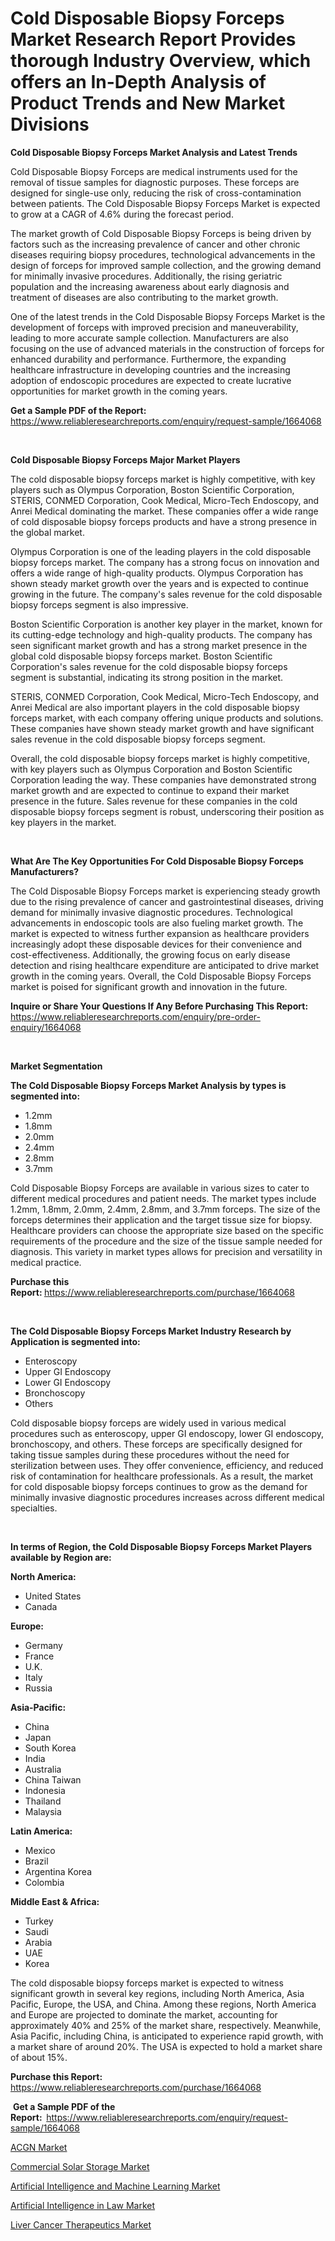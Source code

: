 <p><h1>Cold Disposable Biopsy Forceps Market Research Report Provides thorough Industry Overview, which offers an In-Depth Analysis of Product Trends and New Market Divisions</h1></p><p><strong>Cold Disposable Biopsy Forceps Market Analysis and Latest Trends</strong></p>
<p><p>Cold Disposable Biopsy Forceps are medical instruments used for the removal of tissue samples for diagnostic purposes. These forceps are designed for single-use only, reducing the risk of cross-contamination between patients. The Cold Disposable Biopsy Forceps Market is expected to grow at a CAGR of 4.6% during the forecast period.</p><p>The market growth of Cold Disposable Biopsy Forceps is being driven by factors such as the increasing prevalence of cancer and other chronic diseases requiring biopsy procedures, technological advancements in the design of forceps for improved sample collection, and the growing demand for minimally invasive procedures. Additionally, the rising geriatric population and the increasing awareness about early diagnosis and treatment of diseases are also contributing to the market growth.</p><p>One of the latest trends in the Cold Disposable Biopsy Forceps Market is the development of forceps with improved precision and maneuverability, leading to more accurate sample collection. Manufacturers are also focusing on the use of advanced materials in the construction of forceps for enhanced durability and performance. Furthermore, the expanding healthcare infrastructure in developing countries and the increasing adoption of endoscopic procedures are expected to create lucrative opportunities for market growth in the coming years.</p></p>
<p><strong>Get a Sample PDF of the Report:&nbsp;</strong> <a href="https://www.reliableresearchreports.com/enquiry/request-sample/1664068">https://www.reliableresearchreports.com/enquiry/request-sample/1664068</a></p>
<p>&nbsp;</p>
<p><strong>Cold Disposable Biopsy Forceps Major Market Players</strong></p>
<p><p>The cold disposable biopsy forceps market is highly competitive, with key players such as Olympus Corporation, Boston Scientific Corporation, STERIS, CONMED Corporation, Cook Medical, Micro-Tech Endoscopy, and Anrei Medical dominating the market. These companies offer a wide range of cold disposable biopsy forceps products and have a strong presence in the global market.</p><p>Olympus Corporation is one of the leading players in the cold disposable biopsy forceps market. The company has a strong focus on innovation and offers a wide range of high-quality products. Olympus Corporation has shown steady market growth over the years and is expected to continue growing in the future. The company's sales revenue for the cold disposable biopsy forceps segment is also impressive.</p><p>Boston Scientific Corporation is another key player in the market, known for its cutting-edge technology and high-quality products. The company has seen significant market growth and has a strong market presence in the global cold disposable biopsy forceps market. Boston Scientific Corporation's sales revenue for the cold disposable biopsy forceps segment is substantial, indicating its strong position in the market.</p><p>STERIS, CONMED Corporation, Cook Medical, Micro-Tech Endoscopy, and Anrei Medical are also important players in the cold disposable biopsy forceps market, with each company offering unique products and solutions. These companies have shown steady market growth and have significant sales revenue in the cold disposable biopsy forceps segment.</p><p>Overall, the cold disposable biopsy forceps market is highly competitive, with key players such as Olympus Corporation and Boston Scientific Corporation leading the way. These companies have demonstrated strong market growth and are expected to continue to expand their market presence in the future. Sales revenue for these companies in the cold disposable biopsy forceps segment is robust, underscoring their position as key players in the market.</p></p>
<p>&nbsp;</p>
<p><strong>What Are The Key Opportunities For Cold Disposable Biopsy Forceps Manufacturers?</strong></p>
<p><p>The Cold Disposable Biopsy Forceps market is experiencing steady growth due to the rising prevalence of cancer and gastrointestinal diseases, driving demand for minimally invasive diagnostic procedures. Technological advancements in endoscopic tools are also fueling market growth. The market is expected to witness further expansion as healthcare providers increasingly adopt these disposable devices for their convenience and cost-effectiveness. Additionally, the growing focus on early disease detection and rising healthcare expenditure are anticipated to drive market growth in the coming years. Overall, the Cold Disposable Biopsy Forceps market is poised for significant growth and innovation in the future.</p></p>
<p><strong>Inquire or Share Your Questions If Any Before Purchasing This Report:</strong> <a href="https://www.reliableresearchreports.com/enquiry/pre-order-enquiry/1664068">https://www.reliableresearchreports.com/enquiry/pre-order-enquiry/1664068</a></p>
<p>&nbsp;</p>
<p><strong>Market Segmentation</strong></p>
<p><strong>The Cold Disposable Biopsy Forceps Market Analysis by types is segmented into:</strong></p>
<p><ul><li>1.2mm</li><li>1.8mm</li><li>2.0mm</li><li>2.4mm</li><li>2.8mm</li><li>3.7mm</li></ul></p>
<p><p>Cold Disposable Biopsy Forceps are available in various sizes to cater to different medical procedures and patient needs. The market types include 1.2mm, 1.8mm, 2.0mm, 2.4mm, 2.8mm, and 3.7mm forceps. The size of the forceps determines their application and the target tissue size for biopsy. Healthcare providers can choose the appropriate size based on the specific requirements of the procedure and the size of the tissue sample needed for diagnosis. This variety in market types allows for precision and versatility in medical practice.</p></p>
<p><strong>Purchase this Report:&nbsp;</strong><a href="https://www.reliableresearchreports.com/purchase/1664068">https://www.reliableresearchreports.com/purchase/1664068</a></p>
<p>&nbsp;</p>
<p><strong>The Cold Disposable Biopsy Forceps Market Industry Research by Application is segmented into:</strong></p>
<p><ul><li>Enteroscopy</li><li>Upper GI Endoscopy</li><li>Lower GI Endoscopy</li><li>Bronchoscopy</li><li>Others</li></ul></p>
<p><p>Cold disposable biopsy forceps are widely used in various medical procedures such as enteroscopy, upper GI endoscopy, lower GI endoscopy, bronchoscopy, and others. These forceps are specifically designed for taking tissue samples during these procedures without the need for sterilization between uses. They offer convenience, efficiency, and reduced risk of contamination for healthcare professionals. As a result, the market for cold disposable biopsy forceps continues to grow as the demand for minimally invasive diagnostic procedures increases across different medical specialties.</p></p>
<p>&nbsp;</p>
<p><strong>In terms of Region, the Cold Disposable Biopsy Forceps Market Players available by Region are:</strong></p>
<p>
    <p> <strong> North America: </strong>
        <ul>
            <li>United States</li>
            <li>Canada</li>
        </ul>
        </p> 
    <p> <strong> Europe: </strong>
        <ul>
            <li>Germany</li>
            <li>France</li>
            <li>U.K.</li>
            <li>Italy</li>
            <li>Russia</li>
        </ul>
        </p> 
    <p> <strong> Asia-Pacific: </strong>
        <ul>
            <li>China</li>
            <li>Japan</li>
            <li>South Korea</li>
            <li>India</li>
            <li>Australia</li>
            <li>China Taiwan</li>
            <li>Indonesia</li>
            <li>Thailand</li>
            <li>Malaysia</li>
        </ul>
        </p> 
    <p> <strong> Latin America: </strong>
        <ul>
            <li>Mexico</li>
            <li>Brazil</li>
            <li>Argentina Korea</li>
            <li>Colombia</li>
        </ul>
        </p> 
    <p> <strong> Middle East & Africa: </strong>
        <ul>
            <li>Turkey</li>
            <li>Saudi</li>
            <li>Arabia</li>
            <li>UAE</li>
            <li>Korea</li>
        </ul>
    </p>
    </p>
<p><p>The cold disposable biopsy forceps market is expected to witness significant growth in several key regions, including North America, Asia Pacific, Europe, the USA, and China. Among these regions, North America and Europe are projected to dominate the market, accounting for approximately 40% and 25% of the market share, respectively. Meanwhile, Asia Pacific, including China, is anticipated to experience rapid growth, with a market share of around 20%. The USA is expected to hold a market share of about 15%.</p></p>
<p><strong>Purchase this Report: </strong><a href="https://www.reliableresearchreports.com/purchase/1664068">https://www.reliableresearchreports.com/purchase/1664068</a></p>
<p>&nbsp;<strong>Get a Sample PDF of the Report:&nbsp;&nbsp;</strong><a href="https://www.reliableresearchreports.com/enquiry/request-sample/1664068">https://www.reliableresearchreports.com/enquiry/request-sample/1664068</a></p>
<p><strong></strong></p>
<p><p><a href="https://medium.com/@briaabshire1988/acgn-market-trends-forecast-and-competitive-analysis-to-2031-eeac76ad8247">ACGN Market</a></p><p><a href="https://medium.com/p/cfff03dbf7df/edit">Commercial Solar Storage Market</a></p><p><a href="https://medium.com/@briaabshire1988/analyzing-artificial-intelligence-and-machine-learning-market-global-industry-perspective-and-77bfa6a08967">Artificial Intelligence and Machine Learning Market</a></p><p><a href="https://medium.com/@briaabshire1988/artificial-intelligence-in-law-market-comprehensive-assessment-by-type-application-and-geography-523f57c3d7b5">Artificial Intelligence in Law Market</a></p><p><a href="https://medium.com/p/8ae2e4830748/edit">Liver Cancer Therapeutics Market</a></p></p>
